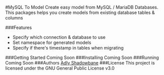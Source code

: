 #MySQL To Model
Create easy model from MySQL / MariaDB Databases. This packages helps you create models from existing database tables & columns

###Features
  - Specify which connection & database to use
  - Set namespace for generated models
  - Specify if there's timestamp in tables when migrating
  
###Getting Started
    Coming Soon
###Installing
    Coming Soon
###Running
    Coming Soon
###Authors
[Adly Shadowbane]
###License
This project is licensed under the GNU General Public License v3.0

[//]: #
[Adly Shadowbane]: <mailto:adly.shadowbane@gmail.com>
